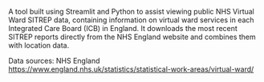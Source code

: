 A tool built using Streamlit and Python to assist viewing public NHS Virtual Ward SITREP data, containing information on virtual ward services in each Integrated Care Board (ICB) in England. It downloads the most recent SITREP reports directly from the NHS England website and combines them with location data.

Data sources: 
NHS England https://www.england.nhs.uk/statistics/statistical-work-areas/virtual-ward/
